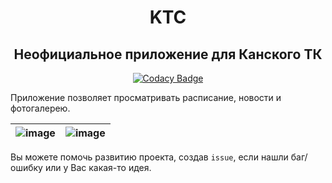 <div align="center">

# KTC
## Неофициальное приложение для Канского ТК
[![Codacy Badge](https://app.codacy.com/project/badge/Grade/58a192b6e23b441bac04ae3312eecaad)](https://www.codacy.com/gh/Ethosa/KTC/dashboard?utm_source=github.com&amp;utm_medium=referral&amp;utm_content=Ethosa/KTC&amp;utm_campaign=Badge_Grade)

</div>

Приложение позволяет просматривать расписание, новости и фотогалерею.

|![image](https://user-images.githubusercontent.com/49402667/158067657-16425711-9b3f-4897-b8a9-b3767cb59d35.png)|![image](https://user-images.githubusercontent.com/49402667/158067674-99707842-e57d-4360-9dba-012d702af20f.png)|
| ---- | ---- |

Вы можете помочь развитию проекта, создав `issue`, если нашли баг/ошибку или у Вас какая-то идея.
